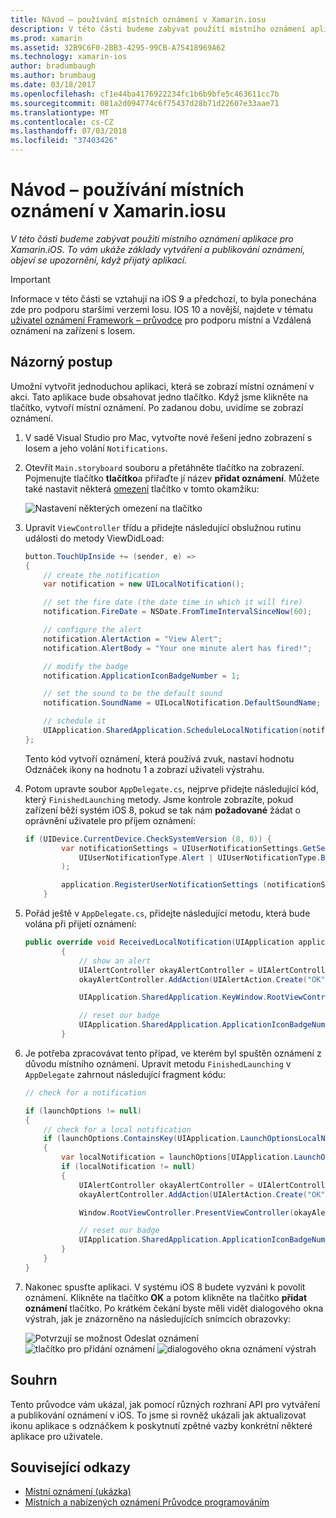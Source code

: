 ```yaml
---
title: Návod – používání místních oznámení v Xamarin.iosu
description: V této části budeme zabývat použití místního oznámení aplikace pro Xamarin.iOS. To vám ukáže základy vytváření a publikování oznámení, objeví se upozornění, když přijatý aplikací.
ms.prod: xamarin
ms.assetid: 32B9C6F0-2BB3-4295-99CB-A75418969A62
ms.technology: xamarin-ios
author: bradumbaugh
ms.author: brumbaug
ms.date: 03/18/2017
ms.openlocfilehash: cf1e44ba4176922234fc1b6b9bfe5c463611cc7b
ms.sourcegitcommit: 081a2d094774c6f75437d28b71d22607e33aae71
ms.translationtype: MT
ms.contentlocale: cs-CZ
ms.lasthandoff: 07/03/2018
ms.locfileid: "37403426"
---
```

# <a name="walkthrough---using-local-notifications-in-xamarinios"></a>Návod – používání místních oznámení v Xamarin.iosu

_V této části budeme zabývat použití místního oznámení aplikace pro Xamarin.iOS. To vám ukáže základy vytváření a publikování oznámení, objeví se upozornění, když přijatý aplikací._

> [!IMPORTANT]
> Informace v této části se vztahují na iOS 9 a předchozí, to byla ponechána zde pro podporu staršími verzemi Iosu. IOS 10 a novější, najdete v tématu [uživatel oznámení Framework – průvodce](~/ios/platform/user-notifications/index.md) pro podporu místní a Vzdálená oznámení na zařízení s Iosem.

## <a name="walkthrough"></a>Názorný postup

Umožní vytvořit jednoduchou aplikaci, která se zobrazí místní oznámení v akci. Tato aplikace bude obsahovat jedno tlačítko. Když jsme klikněte na tlačítko, vytvoří místní oznámení. Po zadanou dobu, uvidíme se zobrazí oznámení.


1. V sadě Visual Studio pro Mac, vytvořte nové řešení jedno zobrazení s Iosem a jeho volání `Notifications`.
1. Otevřít `Main.storyboard` souboru a přetáhněte tlačítko na zobrazení. Pojmenujte tlačítko **tlačítko**a přiřaďte jí název **přidat oznámení**. Můžete také nastavit některá [omezení](~/ios/user-interface/designer/designer-auto-layout.md) tlačítko v tomto okamžiku: 

    ![](local-notifications-in-ios-walkthrough-images/image3.png "Nastavení některých omezení na tlačítko")
1. Upravit `ViewController` třídu a přidejte následující obslužnou rutinu události do metody ViewDidLoad:

    ```csharp
    button.TouchUpInside += (sender, e) =>
    {
        // create the notification
        var notification = new UILocalNotification();

        // set the fire date (the date time in which it will fire)
        notification.FireDate = NSDate.FromTimeIntervalSinceNow(60);

        // configure the alert
        notification.AlertAction = "View Alert";
        notification.AlertBody = "Your one minute alert has fired!";

        // modify the badge
        notification.ApplicationIconBadgeNumber = 1;

        // set the sound to be the default sound
        notification.SoundName = UILocalNotification.DefaultSoundName;

        // schedule it
        UIApplication.SharedApplication.ScheduleLocalNotification(notification);
    };
    ```

    Tento kód vytvoří oznámení, která používá zvuk, nastaví hodnotu Odznáček ikony na hodnotu 1 a zobrazí uživateli výstrahu.

1. Potom upravte soubor `AppDelegate.cs`, nejprve přidejte následující kód, který `FinishedLaunching` metody. Jsme kontrole zobrazíte, pokud zařízení běží systém iOS 8, pokud se tak nám **požadované** žádat o oprávnění uživatele pro příjem oznámení:

    ```csharp
    if (UIDevice.CurrentDevice.CheckSystemVersion (8, 0)) {
            var notificationSettings = UIUserNotificationSettings.GetSettingsForTypes (
                UIUserNotificationType.Alert | UIUserNotificationType.Badge | UIUserNotificationType.Sound, null
            );

            application.RegisterUserNotificationSettings (notificationSettings);
        }
    ```

1. Pořád ještě v `AppDelegate.cs`, přidejte následující metodu, která bude volána při přijetí oznámení:

    ```csharp
    public override void ReceivedLocalNotification(UIApplication application, UILocalNotification notification)
            {
                // show an alert
                UIAlertController okayAlertController = UIAlertController.Create(notification.AlertAction, notification.AlertBody, UIAlertControllerStyle.Alert);
                okayAlertController.AddAction(UIAlertAction.Create("OK", UIAlertActionStyle.Default, null));

                UIApplication.SharedApplication.KeyWindow.RootViewController.PresentViewController(okayAlertController, true, null);

                // reset our badge
                UIApplication.SharedApplication.ApplicationIconBadgeNumber = 0;
            }

    ```

1. Je potřeba zpracovávat tento případ, ve kterém byl spuštěn oznámení z důvodu místního oznámení. Upravit metodu `FinishedLaunching` v `AppDelegate` zahrnout následující fragment kódu:


    ```csharp
    // check for a notification

    if (launchOptions != null)
    {
        // check for a local notification
        if (launchOptions.ContainsKey(UIApplication.LaunchOptionsLocalNotificationKey))
        {
            var localNotification = launchOptions[UIApplication.LaunchOptionsLocalNotificationKey] as UILocalNotification;
            if (localNotification != null)
            {
                UIAlertController okayAlertController = UIAlertController.Create(localNotification.AlertAction, localNotification.AlertBody, UIAlertControllerStyle.Alert);
                okayAlertController.AddAction(UIAlertAction.Create("OK", UIAlertActionStyle.Default, null));

                Window.RootViewController.PresentViewController(okayAlertController, true, null);

                // reset our badge
                UIApplication.SharedApplication.ApplicationIconBadgeNumber = 0;
            }
        }
    }

    ```

1. Nakonec spusťte aplikaci. V systému iOS 8 budete vyzváni k povolit oznámení. Klikněte na tlačítko **OK** a potom klikněte na tlačítko **přidat oznámení** tlačítko. Po krátkém čekání byste měli vidět dialogového okna výstrah, jak je znázorněno na následujících snímcích obrazovky:

    ![](local-notifications-in-ios-walkthrough-images/image0.png "Potvrzují se možnost Odeslat oznámení") ![](local-notifications-in-ios-walkthrough-images/image1.png "tlačítko pro přidání oznámení") ![](local-notifications-in-ios-walkthrough-images/image2.png "dialogového okna oznámení výstrah")

## <a name="summary"></a>Souhrn

Tento průvodce vám ukázal, jak pomocí různých rozhraní API pro vytváření a publikování oznámení v iOS. To jsme si rovněž ukázali jak aktualizovat ikonu aplikace s odznáčkem k poskytnutí zpětné vazby konkrétní některé aplikace pro uživatele.


## <a name="related-links"></a>Související odkazy

- [Místní oznámení (ukázka)](https://developer.xamarin.com/samples/monotouch/LocalNotifications)
- [Místních a nabízených oznámení Průvodce programováním](https://developer.apple.com/library/prerelease/content/documentation/NetworkingInternet/Conceptual/RemoteNotificationsPG/)
